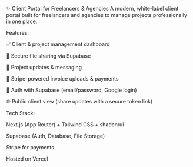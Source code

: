 ✨ Client Portal for Freelancers & Agencies
A modern, white-label client portal built for freelancers and agencies to manage projects professionally in one place.

Features:

✅ Client & project management dashboard

📁 Secure file sharing via Supabase

💬 Project updates & messaging

💸 Stripe-powered invoice uploads & payments

🔐 Auth with Supabase (email/password, Google login)

🌐 Public client view (share updates with a secure token link)

Tech Stack:

Next.js (App Router) + Tailwind CSS + shadcn/ui

Supabase (Auth, Database, File Storage)

Stripe for payments

Hosted on Vercel
